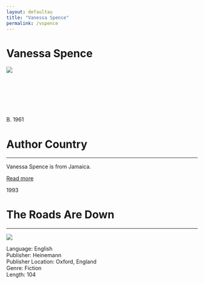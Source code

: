 ```yaml
---
layout: defaultau
title: "Vanessa Spence"
permalink: /vspence
---
```

<!-- partial:index.partial.html -->
<div class="content">
    <h1>Vanessa Spence</h1>
    <div class="quote">
        <div><img src="https://images.squarespace-cdn.com/content/v1/5c6c7a309d41493e5e0500da/1593185429232-ULWTAOM3ZO6UBXIIUHZK/1.jpg?format=1000w" class="logo"></div>
    </div>
    <div class="timeline">
        <div style="padding-bottom:100px;"></div>
        <div class="block">
            <div class="date right"><p class="right">B. 1961</p></div>
            <div class="dot"></div>
            <div class="left first">
                <h1>Author Country</h1><hr>
            <p>Vanessa Spence is from Jamaica.</p>
                <a href="https://en.wikipedia.org/wiki/Vanessa_Spence" target="_blank">Read more</a>
            </div>
        </div>
        <div class="block">
            <div class="date left"><p class="left">1993</p></div>
            <div class="dot"></div>
            <div class="right">
                <h1>The Roads Are Down</h1><hr>
                <p><img src="https://pictures.abebooks.com/inventory/md/md22630856994.jpg"></p>
                <p>
                Language: English<br>
                Publisher: Heinemann<br>
                Publisher Location: Oxford, England<br>
                Genre: Fiction<br>
                Length: 104<br>
                </p>
            </div>
        </div>
        

</div>
<!-- partial -->
  <script src='https://cdnjs.cloudflare.com/ajax/libs/jquery/3.1.1/jquery.min.js'></script><script  src="assets/js/authorscript.js"></script>